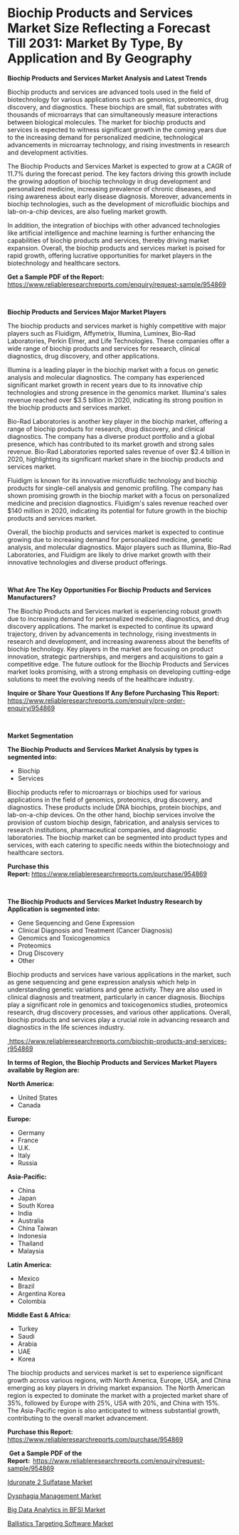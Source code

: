 <p><h1>Biochip Products and Services Market Size Reflecting a Forecast Till 2031: Market By Type, By Application and By Geography</h1></p><p><strong>Biochip Products and Services Market Analysis and Latest Trends</strong></p>
<p><p>Biochip products and services are advanced tools used in the field of biotechnology for various applications such as genomics, proteomics, drug discovery, and diagnostics. These biochips are small, flat substrates with thousands of microarrays that can simultaneously measure interactions between biological molecules. The market for biochip products and services is expected to witness significant growth in the coming years due to the increasing demand for personalized medicine, technological advancements in microarray technology, and rising investments in research and development activities.</p><p>The Biochip Products and Services Market is expected to grow at a CAGR of 11.7% during the forecast period. The key factors driving this growth include the growing adoption of biochip technology in drug development and personalized medicine, increasing prevalence of chronic diseases, and rising awareness about early disease diagnosis. Moreover, advancements in biochip technologies, such as the development of microfluidic biochips and lab-on-a-chip devices, are also fueling market growth.</p><p>In addition, the integration of biochips with other advanced technologies like artificial intelligence and machine learning is further enhancing the capabilities of biochip products and services, thereby driving market expansion. Overall, the biochip products and services market is poised for rapid growth, offering lucrative opportunities for market players in the biotechnology and healthcare sectors.</p></p>
<p><strong>Get a Sample PDF of the Report:&nbsp;</strong> <a href="https://www.reliableresearchreports.com/enquiry/request-sample/954869">https://www.reliableresearchreports.com/enquiry/request-sample/954869</a></p>
<p>&nbsp;</p>
<p><strong>Biochip Products and Services Major Market Players</strong></p>
<p><p>The biochip products and services market is highly competitive with major players such as Fluidigm, Affymetrix, Illumina, Luminex, Bio-Rad Laboratories, Perkin Elmer, and Life Technologies. These companies offer a wide range of biochip products and services for research, clinical diagnostics, drug discovery, and other applications.</p><p>Illumina is a leading player in the biochip market with a focus on genetic analysis and molecular diagnostics. The company has experienced significant market growth in recent years due to its innovative chip technologies and strong presence in the genomics market. Illumina's sales revenue reached over $3.5 billion in 2020, indicating its strong position in the biochip products and services market.</p><p>Bio-Rad Laboratories is another key player in the biochip market, offering a range of biochip products for research, drug discovery, and clinical diagnostics. The company has a diverse product portfolio and a global presence, which has contributed to its market growth and strong sales revenue. Bio-Rad Laboratories reported sales revenue of over $2.4 billion in 2020, highlighting its significant market share in the biochip products and services market.</p><p>Fluidigm is known for its innovative microfluidic technology and biochip products for single-cell analysis and genomic profiling. The company has shown promising growth in the biochip market with a focus on personalized medicine and precision diagnostics. Fluidigm's sales revenue reached over $140 million in 2020, indicating its potential for future growth in the biochip products and services market.</p><p>Overall, the biochip products and services market is expected to continue growing due to increasing demand for personalized medicine, genetic analysis, and molecular diagnostics. Major players such as Illumina, Bio-Rad Laboratories, and Fluidigm are likely to drive market growth with their innovative technologies and diverse product offerings.</p></p>
<p>&nbsp;</p>
<p><strong>What Are The Key Opportunities For Biochip Products and Services Manufacturers?</strong></p>
<p><p>The Biochip Products and Services market is experiencing robust growth due to increasing demand for personalized medicine, diagnostics, and drug discovery applications. The market is expected to continue its upward trajectory, driven by advancements in technology, rising investments in research and development, and increasing awareness about the benefits of biochip technology. Key players in the market are focusing on product innovation, strategic partnerships, and mergers and acquisitions to gain a competitive edge. The future outlook for the Biochip Products and Services market looks promising, with a strong emphasis on developing cutting-edge solutions to meet the evolving needs of the healthcare industry.</p></p>
<p><strong>Inquire or Share Your Questions If Any Before Purchasing This Report:</strong> <a href="https://www.reliableresearchreports.com/enquiry/pre-order-enquiry/954869">https://www.reliableresearchreports.com/enquiry/pre-order-enquiry/954869</a></p>
<p>&nbsp;</p>
<p><strong>Market Segmentation</strong></p>
<p><strong>The Biochip Products and Services Market Analysis by types is segmented into:</strong></p>
<p><ul><li>Biochip</li><li>Services</li></ul></p>
<p><p>Biochip products refer to microarrays or biochips used for various applications in the field of genomics, proteomics, drug discovery, and diagnostics. These products include DNA biochips, protein biochips, and lab-on-a-chip devices. On the other hand, biochip services involve the provision of custom biochip design, fabrication, and analysis services to research institutions, pharmaceutical companies, and diagnostic laboratories. The biochip market can be segmented into product types and services, with each catering to specific needs within the biotechnology and healthcare sectors.</p></p>
<p><strong>Purchase this Report:&nbsp;</strong><a href="https://www.reliableresearchreports.com/purchase/954869">https://www.reliableresearchreports.com/purchase/954869</a></p>
<p>&nbsp;</p>
<p><strong>The Biochip Products and Services Market Industry Research by Application is segmented into:</strong></p>
<p><ul><li>Gene Sequencing and Gene Expression</li><li>Clinical Diagnosis and Treatment (Cancer Diagnosis)</li><li>Genomics and Toxicogenomics</li><li>Proteomics</li><li>Drug Discovery</li><li>Other</li></ul></p>
<p><p>Biochip products and services have various applications in the market, such as gene sequencing and gene expression analysis which help in understanding genetic variations and gene activity. They are also used in clinical diagnosis and treatment, particularly in cancer diagnosis. Biochips play a significant role in genomics and toxicogenomics studies, proteomics research, drug discovery processes, and various other applications. Overall, biochip products and services play a crucial role in advancing research and diagnostics in the life sciences industry.</p></p>
<p><a href="https://www.reliableresearchreports.com/biochip-products-and-services-r954869">&nbsp;https://www.reliableresearchreports.com/biochip-products-and-services-r954869</a></p>
<p><strong>In terms of Region, the Biochip Products and Services Market Players available by Region are:</strong></p>
<p>
    <p> <strong> North America: </strong>
        <ul>
            <li>United States</li>
            <li>Canada</li>
        </ul>
        </p> 
    <p> <strong> Europe: </strong>
        <ul>
            <li>Germany</li>
            <li>France</li>
            <li>U.K.</li>
            <li>Italy</li>
            <li>Russia</li>
        </ul>
        </p> 
    <p> <strong> Asia-Pacific: </strong>
        <ul>
            <li>China</li>
            <li>Japan</li>
            <li>South Korea</li>
            <li>India</li>
            <li>Australia</li>
            <li>China Taiwan</li>
            <li>Indonesia</li>
            <li>Thailand</li>
            <li>Malaysia</li>
        </ul>
        </p> 
    <p> <strong> Latin America: </strong>
        <ul>
            <li>Mexico</li>
            <li>Brazil</li>
            <li>Argentina Korea</li>
            <li>Colombia</li>
        </ul>
        </p> 
    <p> <strong> Middle East & Africa: </strong>
        <ul>
            <li>Turkey</li>
            <li>Saudi</li>
            <li>Arabia</li>
            <li>UAE</li>
            <li>Korea</li>
        </ul>
    </p>
    </p>
<p><p>The biochip products and services market is set to experience significant growth across various regions, with North America, Europe, USA, and China emerging as key players in driving market expansion. The North American region is expected to dominate the market with a projected market share of 35%, followed by Europe with 25%, USA with 20%, and China with 15%. The Asia-Pacific region is also anticipated to witness substantial growth, contributing to the overall market advancement.</p></p>
<p><strong>Purchase this Report: </strong><a href="https://www.reliableresearchreports.com/purchase/954869">https://www.reliableresearchreports.com/purchase/954869</a></p>
<p>&nbsp;<strong>Get a Sample PDF of the Report:&nbsp;&nbsp;</strong><a href="https://www.reliableresearchreports.com/enquiry/request-sample/954869">https://www.reliableresearchreports.com/enquiry/request-sample/954869</a></p>
<p><strong></strong></p>
<p><p><a href="https://www.linkedin.com/pulse/iduronate-2-sulfatasenbspmarket-focuses-market-share-size-aojdf">Iduronate 2 Sulfatase Market</a></p><p><a href="https://www.linkedin.com/pulse/dysphagia-management-market-analysis-its-cagr-segmentation-qkbtf">Dysphagia Management Market</a></p><p><a href="https://github.com/ElmoRunolfsson2023/Market-Research-Report-List-1/blob/main/big-data-analytics-in-bfsi-market.md">Big Data Analytics in BFSI Market</a></p><p><a href="https://github.com/susanjprice2023/Market-Research-Report-List-1/blob/main/ballistics-targeting-software-market.md">Ballistics Targeting Software Market</a></p></p>